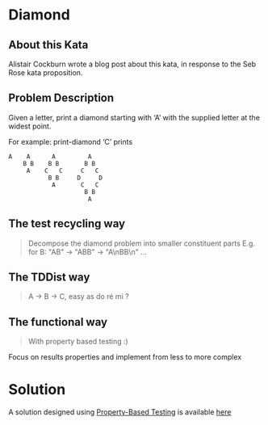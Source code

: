 # Diamond

## About this Kata

Alistair Cockburn wrote a blog post about this kata, in response to the Seb Rose kata proposition.

## Problem Description

Given a letter, print a diamond starting with ‘A’ with the supplied letter at the widest point.

For example: print-diamond ‘C’ prints

```
A    A      A         A
    B B    B B       B B
     A    C   C     C   C
           B B     D     D
            A       C   C
                     B B
                      A
```

## The test recycling way

> Decompose the diamond problem into smaller constituent parts
> E.g. for B: "AB" -> "ABB" -> "A\nBB\n" ...

## The TDDist way

> A -> B -> C, easy as do ré mi ?


## The functional way

> With property based testing :)

Focus on results properties and implement from less to more complex 

# Solution
A solution designed using [Property-Based Testing](https://xtrem-tdd.netlify.app/Flavours/pbt) is available [here](https://github.com/ythirion/crappy-driven-development/tree/main/src/scala/diamond)
